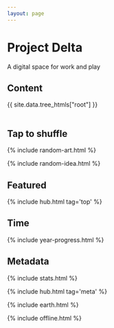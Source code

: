 ```yaml
---
layout: page
---
```


<style>

</style>

# Project Delta 

A digital space for work and play 

## Content

<div style="margin-top:0.5rem">
{{ site.data.tree_htmls["root"] }}
</div>

<br>

## Tap to shuffle   

{% include random-art.html %}

{% include random-idea.html %}

## Featured

{% include hub.html tag='top' %}

## Time 

{% include year-progress.html %}

## Metadata 

{% include stats.html  %}

{% include hub.html tag='meta' %}


{% include earth.html %}


{% include offline.html  %}



